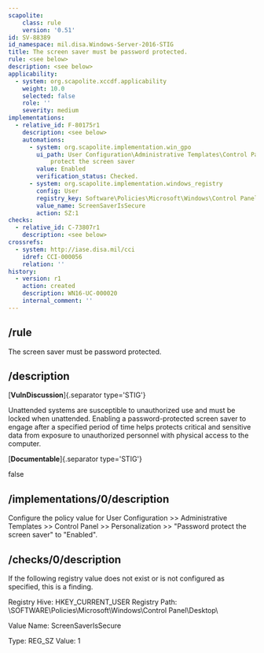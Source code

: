 ```yaml
---
scapolite:
    class: rule
    version: '0.51'
id: SV-88389
id_namespace: mil.disa.Windows-Server-2016-STIG
title: The screen saver must be password protected.
rule: <see below>
description: <see below>
applicability:
  - system: org.scapolite.xccdf.applicability
    weight: 10.0
    selected: false
    role: ''
    severity: medium
implementations:
  - relative_id: F-80175r1
    description: <see below>
    automations:
      - system: org.scapolite.implementation.win_gpo
        ui_path: User Configuration\Administrative Templates\Control Panel\Personalization\Password
            protect the screen saver
        value: Enabled
        verification_status: Checked.
      - system: org.scapolite.implementation.windows_registry
        config: User
        registry_key: Software\Policies\Microsoft\Windows\Control Panel\Desktop
        value_name: ScreenSaverIsSecure
        action: SZ:1
checks:
  - relative_id: C-73807r1
    description: <see below>
crossrefs:
  - system: http://iase.disa.mil/cci
    idref: CCI-000056
    relation: ''
history:
  - version: r1
    action: created
    description: WN16-UC-000020
    internal_comment: ''
---
```



## /rule

The screen saver must be password protected.

## /description

[**VulnDiscussion**]{.separator type='STIG'}

Unattended systems are susceptible to unauthorized use and must be locked when unattended. Enabling a password-protected screen saver to engage after a specified period of time helps protects critical and sensitive data from exposure to unauthorized personnel with physical access to the computer.

[**Documentable**]{.separator type='STIG'}

false

## /implementations/0/description

Configure the policy value for User Configuration >> Administrative Templates >> Control Panel >> Personalization >> "Password protect the screen saver" to "Enabled".

## /checks/0/description

If the following registry value does not exist or is not configured as specified, this is a finding.

Registry Hive: HKEY_CURRENT_USER
Registry Path: \SOFTWARE\Policies\Microsoft\Windows\Control Panel\Desktop\

Value Name: ScreenSaverIsSecure

Type: REG_SZ
Value: 1
